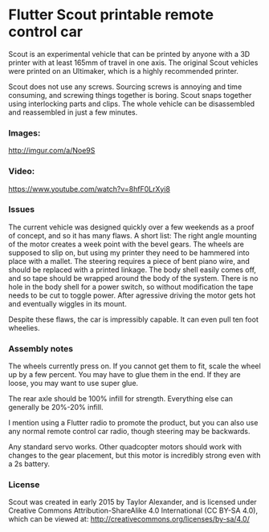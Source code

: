 # Flutter Scout printable remote control car

Scout is an experimental vehicle that can be printed by anyone with a 3D printer with at least 165mm of travel in one axis. The original Scout vehicles were printed on an Ultimaker, which is a highly recommended printer.

Scout does not use any screws. Sourcing screws is annoying and time consuming, and screwing things together is boring. Scout snaps together using interlocking parts and clips. The whole vehicle can be disassembled and reassembled in just a few minutes.

### Images:
http://imgur.com/a/Noe9S

### Video:
https://www.youtube.com/watch?v=8hfF0LrXyi8

### Issues

The current vehicle was designed quickly over a few weekends as a proof of concept, and so it has many flaws. A short list:
The right angle mounting of the motor creates a week point with the bevel gears.
The wheels are supposed to slip on, but using my printer they need to be hammered into place with a mallet.
The steering requires a piece of bent piano wire, and should be replaced with a printed linkage.
The body shell easily comes off, and so tape should be wrapped around the body of the system.
There is no hole in the body shell for a power switch, so without modification the tape needs to be cut to toggle power.
After agressive driving the motor gets hot and eventually wiggles in its mount.

Despite these flaws, the car is impressibly capable. It can even pull ten foot wheelies.

### Assembly notes

The wheels currently press on. If you cannot get them to fit, scale the wheel up by a few percent. You may have to glue them in the end. If they are loose, you may want to use super glue.

The rear axle should be 100% infill for strength. Everything else can generally be 20%-20% infill.

I mention using a Flutter radio to promote the product, but you can also use any normal remote control car radio, though steering may be backwards.

Any standard servo works. Other quadcopter motors should work with changes to the gear placement, but this motor is incredibly strong even with a 2s battery.


### License

Scout was created in early 2015 by Taylor Alexander, and is licensed under Creative Commons Attribution-ShareAlike 4.0 International (CC BY-SA 4.0), which can be viewed at: http://creativecommons.org/licenses/by-sa/4.0/
